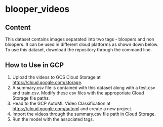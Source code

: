 # blooper_videos
## Content
This dataset contains images separated into two tags - bloopers and non bloopers.
It can be used in different cloud platforms as shown down below.
To use this dataset, download the repository through the command line.

## How to Use in GCP
1. Upload the videos to GCS Cloud Storage at https://cloud.google.com/storage.
2. A summary.csv file is contained with this dataset along with a test.csv and train.csv. Modify these csv files with the approporiate Cloud Storage file paths.
3. Head to the GCP AutoML Video Classification at https://cloud.google.com/automl and create a new project.
4. Import the videos through the summary.csv file path in Cloud Storage.
5. Run the model with the associated tags.

